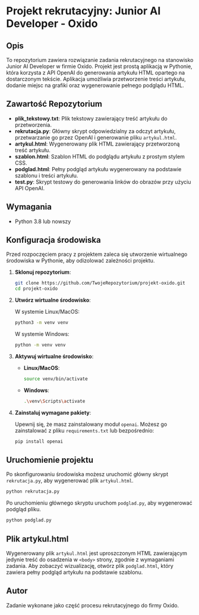 
# Projekt rekrutacyjny: Junior AI Developer - Oxido

## Opis

To repozytorium zawiera rozwiązanie zadania rekrutacyjnego na stanowisko Junior AI Developer w firmie Oxido. Projekt jest prostą aplikacją w Pythonie, która korzysta z API OpenAI do generowania artykułu HTML opartego na dostarczonym tekście. Aplikacja umożliwia przetworzenie treści artykułu, dodanie miejsc na grafiki oraz wygenerowanie pełnego podglądu HTML.

## Zawartość Repozytorium

- **plik_tekstowy.txt**: Plik tekstowy zawierający treść artykułu do przetworzenia.
- **rekrutacja.py**: Główny skrypt odpowiedzialny za odczyt artykułu, przetwarzanie go przez OpenAI i generowanie pliku `artykul.html`.
- **artykul.html**: Wygenerowany plik HTML zawierający przetworzoną treść artykułu.
- **szablon.html**: Szablon HTML do podglądu artykułu z prostym stylem CSS.
- **podglad.html**: Pełny podgląd artykułu wygenerowany na podstawie szablonu i treści artykułu.
- **test.py**: Skrypt testowy do generowania linków do obrazów przy użyciu API OpenAI.

## Wymagania

- Python 3.8 lub nowszy

## Konfiguracja środowiska

Przed rozpoczęciem pracy z projektem zaleca się utworzenie wirtualnego środowiska w Pythonie, aby odizolować zależności projektu.

1. **Sklonuj repozytorium**:

   ```bash
   git clone https://github.com/TwojeRepozytorium/projekt-oxido.git
   cd projekt-oxido
   ```

2. **Utwórz wirtualne środowisko**:

   W systemie Linux/MacOS:

   ```bash
   python3 -m venv venv
   ```

   W systemie Windows:

   ```bash
   python -m venv venv
   ```

3. **Aktywuj wirtualne środowisko**:

   - **Linux/MacOS**:
     ```bash
     source venv/bin/activate
     ```

   - **Windows**:
     ```bash
     .\venv\Scripts\activate
     ```

4. **Zainstaluj wymagane pakiety**:

   Upewnij się, że masz zainstalowany moduł `openai`. Możesz go zainstalować z pliku `requirements.txt` lub bezpośrednio:

   ```bash
   pip install openai
   ```

## Uruchomienie projektu

Po skonfigurowaniu środowiska możesz uruchomić główny skrypt `rekrutacja.py`, aby wygenerować plik `artykul.html`.

```bash
python rekrutacja.py
```
Po uruchomieniu głównego skryptu uruchom `podglad.py`, aby wygenerować podgląd pliku.

```bash
python podglad.py
```

## Plik artykul.html

Wygenerowany plik `artykul.html` jest uproszczonym HTML zawierającym jedynie treść do osadzenia w `<body>` strony, zgodnie z wymaganiami zadania. Aby zobaczyć wizualizację, otwórz plik `podglad.html`, który zawiera pełny podgląd artykułu na podstawie szablonu.

## Autor

Zadanie wykonane jako część procesu rekrutacyjnego do firmy Oxido.
